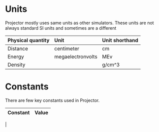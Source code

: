 # Units

Projector mostly uses same units as other simulators.
These units are not always standard SI units and sometimes are a different

|Physical quantity|Unit|Unit shorthand|
|:----------------|:---|:-------------|
|Distance|centimeter|cm|
|Energy|megaelectronvolts|MEv|
|Density||g/cm^3|


# Constants

There are few key constants used in Projector.

|Constant|Value|
|:-------|:----|
|
